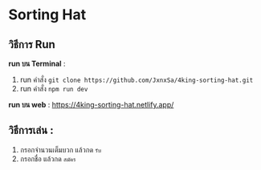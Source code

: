 # Sorting Hat

## วิธีการ Run  
**run บน Terminal** :  
 1. run คำสั่ง ```git clone https://github.com/JxnxSa/4king-sorting-hat.git```
 2. run คำสั่ง ```npm run dev```
    
**run บน web** : https://4king-sorting-hat.netlify.app/

## วิธีการเล่น :
1. กรอกจำนวนเต็มบวก แล้วกด ```รับ```
2. กรอกชื่อ แล้วกด ```สมัคร``` 